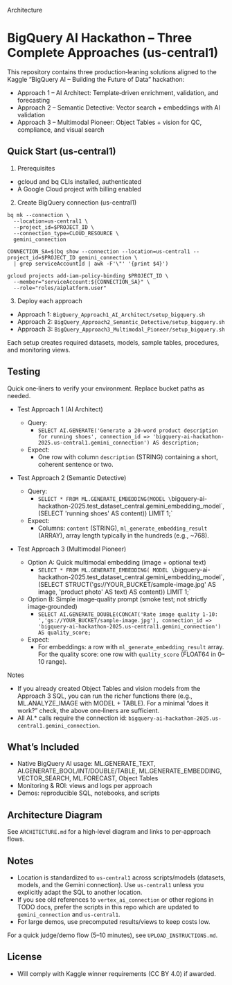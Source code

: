 Architecture

# BigQuery AI Hackathon – Three Complete Approaches (us-central1)

This repository contains three production‑leaning solutions aligned to the Kaggle “BigQuery AI – Building the Future of Data” hackathon:

- Approach 1 – AI Architect: Template‑driven enrichment, validation, and forecasting
- Approach 2 – Semantic Detective: Vector search + embeddings with AI validation
- Approach 3 – Multimodal Pioneer: Object Tables + vision for QC, compliance, and visual search

## Quick Start (us-central1)

1) Prerequisites
- gcloud and bq CLIs installed, authenticated
- A Google Cloud project with billing enabled

2) Create BigQuery connection (us-central1)
```
bq mk --connection \
  --location=us-central1 \
  --project_id=$PROJECT_ID \
  --connection_type=CLOUD_RESOURCE \
  gemini_connection

CONNECTION_SA=$(bq show --connection --location=us-central1 --project_id=$PROJECT_ID gemini_connection \
  | grep serviceAccountId | awk -F'\"' '{print $4}')

gcloud projects add-iam-policy-binding $PROJECT_ID \
  --member="serviceAccount:${CONNECTION_SA}" \
  --role="roles/aiplatform.user"
```

3) Deploy each approach
- Approach 1: `BigQuery_Approach1_AI_Architect/setup_bigquery.sh`
- Approach 2: `BigQuery_Approach2_Semantic_Detective/setup_bigquery.sh`
- Approach 3: `BigQuery_Approach3_Multimodal_Pioneer/setup_bigquery.sh`

Each setup creates required datasets, models, sample tables, procedures, and monitoring views.

## Testing

Quick one‑liners to verify your environment. Replace bucket paths as needed.

- Test Approach 1 (AI Architect)
  - Query:
    - `SELECT AI.GENERATE('Generate a 20‑word product description for running shoes', connection_id => 'bigquery-ai-hackathon-2025.us-central1.gemini_connection') AS description;`
  - Expect:
    - One row with column `description` (STRING) containing a short, coherent sentence or two.

- Test Approach 2 (Semantic Detective)
  - Query:
    - `SELECT * FROM ML.GENERATE_EMBEDDING(MODEL \`bigquery-ai-hackathon-2025.test_dataset_central.gemini_embedding_model\`, (SELECT 'running shoes' AS content)) LIMIT 1;`
  - Expect:
    - Columns: `content` (STRING), `ml_generate_embedding_result` (ARRAY<FLOAT64>), array length typically in the hundreds (e.g., ~768).

- Test Approach 3 (Multimodal Pioneer)
  - Option A: Quick multimodal embedding (image + optional text)
    - `SELECT * FROM ML.GENERATE_EMBEDDING( MODEL \`bigquery-ai-hackathon-2025.test_dataset_central.gemini_embedding_model\`, (SELECT STRUCT('gs://YOUR_BUCKET/sample-image.jpg' AS image, 'product photo' AS text) AS content)) LIMIT 1;`
  - Option B: Simple image‑quality prompt (smoke test; not strictly image‑grounded)
    - `SELECT AI.GENERATE_DOUBLE(CONCAT('Rate image quality 1‑10: ','gs://YOUR_BUCKET/sample-image.jpg'), connection_id => 'bigquery-ai-hackathon-2025.us-central1.gemini_connection') AS quality_score;`
  - Expect:
    - For embeddings: a row with `ml_generate_embedding_result` array. For the quality score: one row with `quality_score` (FLOAT64 in 0–10 range).

Notes
- If you already created Object Tables and vision models from the Approach 3 SQL, you can run the richer functions there (e.g., ML.ANALYZE_IMAGE with MODEL + TABLE). For a minimal “does it work?” check, the above one‑liners are sufficient.
- All AI.* calls require the connection id: `bigquery-ai-hackathon-2025.us-central1.gemini_connection`.

## What’s Included
- Native BigQuery AI usage: ML.GENERATE_TEXT, AI.GENERATE_BOOL/INT/DOUBLE/TABLE, ML.GENERATE_EMBEDDING, VECTOR_SEARCH, ML.FORECAST, Object Tables
- Monitoring & ROI: views and logs per approach
- Demos: reproducible SQL, notebooks, and scripts

## Architecture Diagram
See `ARCHITECTURE.md` for a high‑level diagram and links to per‑approach flows.

## Notes
- Location is standardized to `us-central1` across scripts/models (datasets, models, and the Gemini connection). Use `us-central1` unless you explicitly adapt the SQL to another location.
- If you see old references to `vertex_ai_connection` or other regions in TODO docs, prefer the scripts in this repo which are updated to `gemini_connection` and `us-central1`.
- For large demos, use precomputed results/views to keep costs low.

For a quick judge/demo flow (5–10 minutes), see `UPLOAD_INSTRUCTIONS.md`.

## License
- Will comply with Kaggle winner requirements (CC BY 4.0) if awarded.
